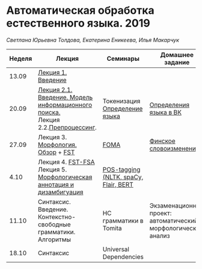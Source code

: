 # Автоматическая обработка естественного языка. 2019
*Светлана Юрьевна Толдова, Екатерина Еникеева, Илья Макарчук*

|Неделя|Лекция|Семинары|Домашнее задание|Дедлайн|
|-|-|-|-|-|
|13.09|[Лекция 1. Введение](https://github.com/xngoli/nlp2019/raw/master/lectures/%D0%9B1_%D0%92%D0%B2%D0%B5%D0%B4%D0%B5%D0%BD%D0%B8%D0%B5.pdf)||||
|20.09|[Лекция 2.1. Введение. Модель информационного поиска.](https://github.com/xngoli/nlp2019/raw/master/lectures/%D0%9B1_%D0%92%D0%B2%D0%B5%D0%B4%D0%B5%D0%BD%D0%B8%D0%B5.pdf)  <br> Лекция 2.2.[Препроцессинг](https://github.com/xngoli/nlp2019/raw/master/lectures/CL1_3L_preprocessing.pdf).|Токенизация <br> [Определение языка](https://github.com/xngoli/nlp2019/blob/master/seminars/2_Language_Detection.ipynb)|[Определения языка в ВК](https://github.com/xngoli/nlp2019/blob/master/hometasks/HW1_language_detection.ipynb)|10:00 30.09|
|27.09|Лекция 3. [Морфология. Обзор](https://github.com/xngoli/nlp2019/blob/master/lectures/CL1_3L_MorphOverw_2019.pptx) + [FST](https://www.cs.vassar.edu/~cs395/docs/3.pdf)|[FOMA](https://github.com/xngoli/nlp2019/tree/master/seminars/FOMA)|[Финское словоизменение](https://github.com/xngoli/nlp2019/tree/master/hometasks/FOMA)|10:00 14.10|
|4.10| Лекция 4. [FST-FSA](https://github.com/xngoli/nlp2019/blob/master/lectures/2019_CL1_L_FSA-FST.pptx) <br> Лекция 5. [Морфологическая аннотация и дизамбигуация](https://github.com/xngoli/nlp2019/blob/master/lectures/2019_CL1_L_disambiguation.pptx)|[POS-tagging (NLTK, spaCy, Flair, BERT](https://github.com/xngoli/nlp2019/blob/master/seminars/4_POS_Tagging.ipynb)|||
|11.10|Синтаксис. Введение. <br> Контекстно-свободные грамматики. Алгоритмы |НС грамматики в Tomita|Экзаменационный проект: <br> автоматический морфологический анализ||
|18.10|Синтаксис|Universal Dependencies|||
